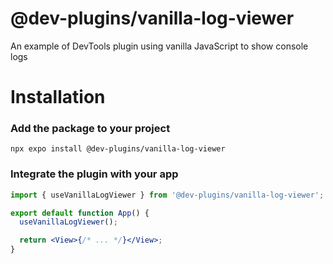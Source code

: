 # @dev-plugins/vanilla-log-viewer

An example of DevTools plugin using vanilla JavaScript to show console logs

# Installation

### Add the package to your project

```
npx expo install @dev-plugins/vanilla-log-viewer
```

### Integrate the plugin with your app

```jsx
import { useVanillaLogViewer } from '@dev-plugins/vanilla-log-viewer';

export default function App() {
  useVanillaLogViewer();

  return <View>{/* ... */}</View>;
}
```
